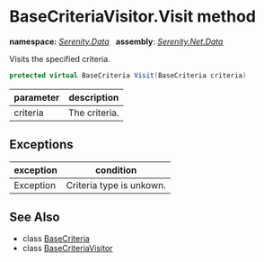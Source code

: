 # BaseCriteriaVisitor.Visit method
**namespace:** *[Serenity.Data](../../README.md#serenity.data-namespace)*   **assembly**: *[Serenity.Net.Data](../../README.md)*

Visits the specified criteria.

```csharp
protected virtual BaseCriteria Visit(BaseCriteria criteria)
```

| parameter | description |
| --- | --- |
| criteria | The criteria. |

## Exceptions

| exception | condition |
| --- | --- |
| Exception | Criteria type is unkown. |

## See Also

* class [BaseCriteria](../BaseCriteria.md)
* class [BaseCriteriaVisitor](../BaseCriteriaVisitor.md)